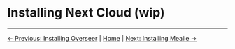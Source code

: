 # Installing Next Cloud (wip)

---
[&larr; Previous: Installing Overseer](6.InstallingOverseer.md) | [Home](README.md) | [Next: Installing Mealie &rarr;](8.InstallingMealie.md)
